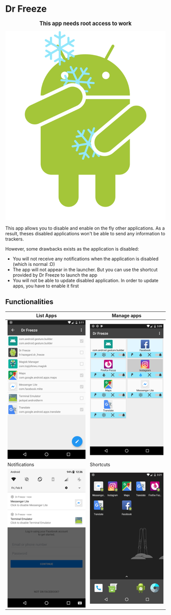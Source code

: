 # Dr Freeze
<p align="center">
  <big><b>This app needs root access to work</b></big>
</p>

![Dr Freeze logo](docs/icon.svg)

This app allows you to disable and enable on the fly other applications.
As a result, theses disabled applications won't be able to send any information to trackers.


However, some drawbacks exists as the application is disabled:
- You will not receive any notifications when the application is disabled (which is normal :D)
- The app will not appear in the launcher. But you can use the shortcut provided by Dr Freeze to launch the app
- You will not be able to update disabled application. In order to update apps, you have to enable it first
## Functionalities

| List Apps | Manage apps |
| ------------- | ------------- |
| ![List Applications](docs/example_list_apps.png?raw=true)  | ![Manage apps](docs/example_application.png?raw=true)  |
| Notifications  | Shortcuts  |
| ![Notifications](docs/example_notifications.png?raw=true)  | ![Shortcuts](docs/example_shortcuts.png?raw=true)  |

